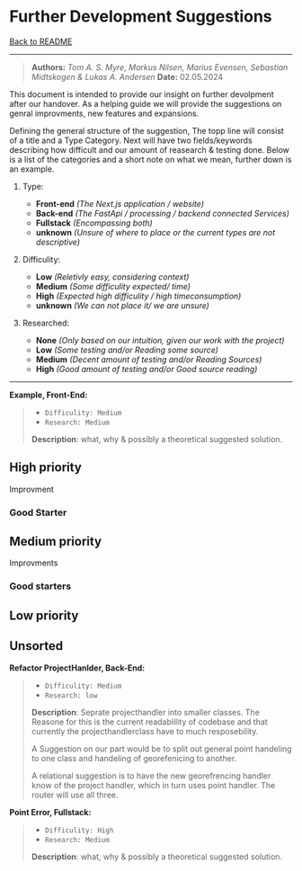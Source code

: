 # Further Development Suggestions

[Back to README](README.md)

---
> **Authors:** *Tom A. S. Myre, Markus Nilsen, Marius Evensen, Sebastian Midtskogen & Lukas A. Andersen*
> **Date:** 02.05.2024

This document is intended to provide our insight on further devolpment after our handover. As a helping guide we will provide the suggestions on genral improvments, new features and expansions.

Defining the general structure of the suggestion, The topp line will consist of a title and a Type Category. Next will have two fields/keywords describing how difficult and our amount of reasearch & testing done. Below is a list of the categories and a short note on what we mean, further down is an example.

1. Type:

    * **Front-end** *(The Next.js application / website)*
    * **Back-end** *(The FastApi / processing / backend connected Services)*
    * **Fullstack** *(Encompassing both)*
    * **unknown** *(Unsure of where to place or the current types are not descriptive)*

2. Difficulity:

    * **Low** *(Reletivly easy, considering context)*
    * **Medium** *(Some difficulity expected/ time)*
    * **High** *(Expected high difficulity / high timeconsumption)*
    * **unknown** *(We can not place it/ we are unsure)*

3. Researched:

    * **None** *(Only based on our intuition, given our work with the project)*
    * **Low** *(Some testing and/or Reading some source)*
    * **Medium** *(Decent amount of testing and/or Reading Sources)*
    * **High** *(Good amount of testing and/or Good source reading)*

---

 **Example, Front-End:**
>
> * `Difficulity: Medium`
> * `Research: Medium`
>
> **Description**: what, why & possibly a theoretical suggested solution.

## High priority

Improvment

### Good Starter

## Medium priority

Improvments

### Good starters

## Low priority

## Unsorted

**Refactor ProjectHanlder, Back-End:**

> * `Difficulity: Medium`
> * `Research: low`
>
> **Description**: Seprate projecthandler into smaller classes. The Reasone for this is the current readablility of codebase and that currently the projecthandlerclass have to much resposebility.
>
> A Suggestion on our part would be to split out general point handeling to one class and handeling of georefenicing to another.
>
> A relational suggestion is to have the new georefrencing handler know of the project handler, which in turn uses point handler. The router will use all three.

**Point Error, Fullstack:**

> * `Difficulity: High`
> * `Research: Medium`
>
> **Description**: what, why & possibly a theoretical suggested solution.
